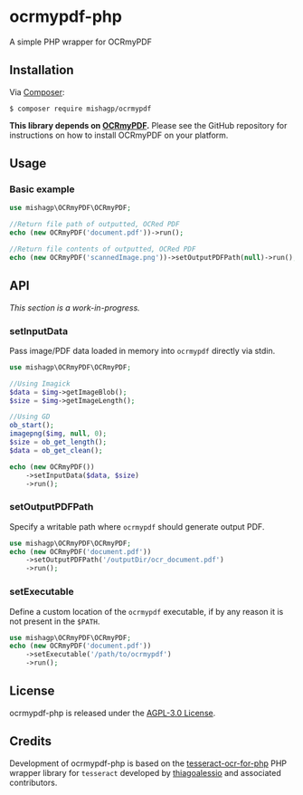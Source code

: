 # ocrmypdf-php

A simple PHP wrapper for OCRmyPDF

## Installation

Via [Composer][]:

    $ composer require mishagp/ocrmypdf

**This library depends on [OCRmyPDF][].** Please see the GitHub repository for instructions on how to install OCRmyPDF
on your platform.

## Usage

### Basic example

```php
use mishagp\OCRmyPDF\OCRmyPDF;

//Return file path of outputted, OCRed PDF
echo (new OCRmyPDF('document.pdf'))->run();

//Return file contents of outputted, OCRed PDF
echo (new OCRmyPDF('scannedImage.png'))->setOutputPDFPath(null)->run();
```

## API

_This section is a work-in-progress._

### setInputData

Pass image/PDF data loaded in memory into `ocrmypdf` directly via stdin.

```php
use mishagp\OCRmyPDF\OCRmyPDF;

//Using Imagick
$data = $img->getImageBlob();
$size = $img->getImageLength();

//Using GD
ob_start();
imagepng($img, null, 0);
$size = ob_get_length();
$data = ob_get_clean();

echo (new OCRmyPDF())
    ->setInputData($data, $size)
    ->run();
```

### setOutputPDFPath

Specify a writable path where `ocrmypdf` should generate output PDF.

```php
use mishagp\OCRmyPDF\OCRmyPDF;
echo (new OCRmyPDF('document.pdf'))
    ->setOutputPDFPath('/outputDir/ocr_document.pdf')
    ->run();
```

### setExecutable

Define a custom location of the `ocrmypdf` executable, if by any reason it is not present in the `$PATH`.

```php
use mishagp\OCRmyPDF\OCRmyPDF;
echo (new OCRmyPDF('document.pdf'))
    ->setExecutable('/path/to/ocrmypdf')
    ->run();
```

## License

ocrmypdf-php is released under the [AGPL-3.0 License][].

## Credits

Development of ocrmypdf-php is based on the [tesseract-ocr-for-php][] PHP wrapper library for `tesseract`
developed by [thiagoalessio][] and associated contributors.

[Composer]: http://getcomposer.org/

[OCRmyPDF]: https://github.com/jbarlow83/OCRmyPDF

[AGPL-3.0 License]: https://github.com/mishagp/ocrmypdf-php/blob/main/LICENSE

[tesseract-ocr-for-php]: https://github.com/thiagoalessio/tesseract-ocr-for-php

[thiagoalessio]: https://github.com/thiagoalessio